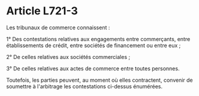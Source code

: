 # Article L721-3

<p>Les tribunaux de commerce connaissent :</p><p>1° Des contestations relatives aux engagements entre commerçants, entre établissements de crédit, entre sociétés de financement ou entre eux ;</p><p>2° De celles relatives aux sociétés commerciales ;</p><p>3° De celles relatives aux actes de commerce entre toutes personnes.</p><p>Toutefois, les parties peuvent, au moment où elles contractent, convenir de soumettre à l'arbitrage les contestations ci-dessus énumérées.</p>